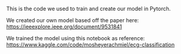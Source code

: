 This is the code we used to train and create our model in Pytorch.

We created our own model based off the paper here: 
https://ieeexplore.ieee.org/document/9531841

We trained the model using this notebook as reference:
https://www.kaggle.com/code/mosheyerachmiel/ecg-classification
